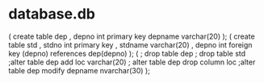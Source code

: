 # database.db
(
create table dep ,
depno int primary key 
depname varchar(20)
);
(
create table std 
, stdno int primary key 
, stdname varchar(20)
, depno int
foreign key (depno) references dep(depno)
);
(
; drop table dep ; drop table std
;alter table dep add loc varchar(20)
; alter table dep drop column loc
;alter table dep modify depname nvarchar(30)
);
